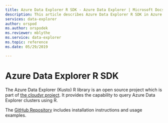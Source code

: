 ```yaml
---
title: Azure Data Explorer R SDK - Azure Data Explorer | Microsoft Docs
description: This article describes Azure Data Explorer R SDK in Azure Data Explorer.
services: data-explorer
author: orspod
ms.author: orspodek
ms.reviewer: mblythe
ms.service: data-explorer
ms.topic: reference
ms.date: 05/29/2019

---
```

# Azure Data Explorer R SDK

The Azure Data Explorer (Kusto) R library is an open source project which is part of [the cloudyr project](https://github.com/cloudyr). It provides the capability to query Azure Data Explorer clusters using R.

The [GitHub Repository](https://github.com/cloudyr/AzureKusto) includes installation instructions and usage examples.